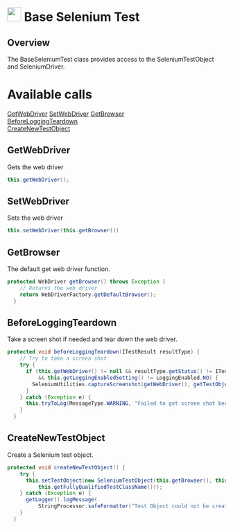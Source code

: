 # <img src="resources/maqslogo.ico" height="32" width="32"> Base Selenium Test

## Overview
The BaseSeleniumTest class provides access to the SeleniumTestObject and SeleniumDriver.

# Available calls
[GetWebDriver](#GetWebDriver)
[SetWebDriver](#SetWebDriver)
[GetBrowser](#GetBrowser)  
[BeforeLoggingTeardown](#BeforeLoggingTeardown)  
[CreateNewTestObject](#CreateNewTestObject)  

## GetWebDriver
Gets the web driver
```java
this.getWebDriver();
```

## SetWebDriver
Sets the web driver
```java
this.setWebDriver(this.getBrowser())
```

## GetBrowser
The default get web driver function.
```java
protected WebDriver getBrowser() throws Exception {
    // Returns the web driver
    return WebDriverFactory.getDefaultBrowser();
  }
```

## BeforeLoggingTeardown
Take a screen shot if needed and tear down the web driver.
```java
protected void beforeLoggingTeardown(ITestResult resultType) {
    // Try to take a screen shot
    try {
      if (this.getWebDriver() != null && resultType.getStatus() != ITestResult.SUCCESS
          && this.getLoggingEnabledSetting() != LoggingEnabled.NO) {
        SeleniumUtilities.captureScreenshot(getWebDriver(), getTestObject());
      }
    } catch (Exception e) {
      this.tryToLog(MessageType.WARNING, "Failed to get screen shot because: %s", e.getMessage());
    }
  }
```

## CreateNewTestObject
Create a Selenium test object.
```java
protected void createNewTestObject() {
    try {
      this.setTestObject(new SeleniumTestObject(this.getBrowser(), this.createLogger(),
          this.getFullyQualifiedTestClassName()));
    } catch (Exception e) {
      getLogger().logMessage(
          StringProcessor.safeFormatter("Test Object could not be created: %s", e.getMessage()));
    }
  }
```